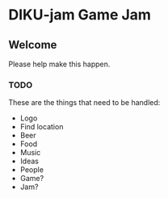 # DIKU-jam Game Jam

## Welcome

Please help make this happen.

### TODO

These are the things that need to be handled:

- Logo
- Find location
- Beer
- Food
- Music
- Ideas
- People
- Game?
- Jam?
